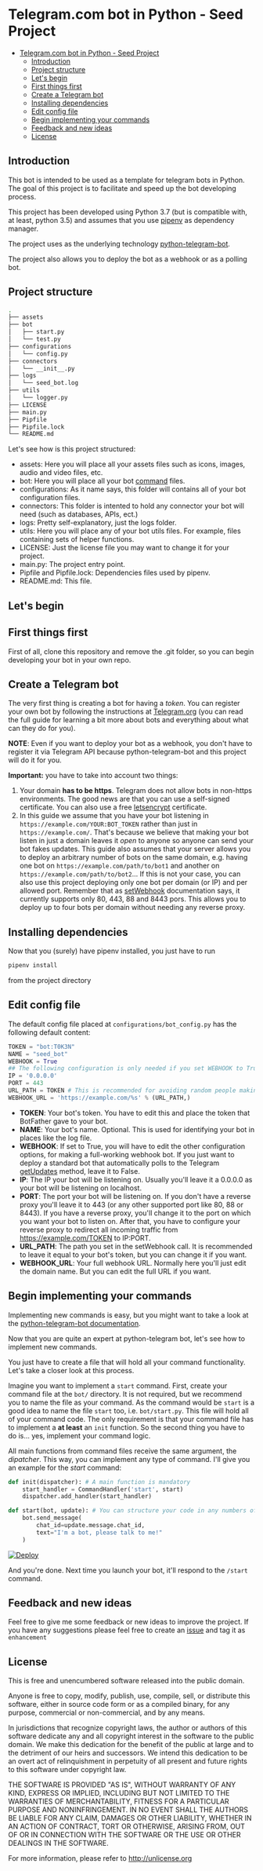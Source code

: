 # Telegram.com bot in Python - Seed Project

- [Telegram.com bot in Python - Seed Project](#telegramcom-bot-in-python---seed-project)
    - [Introduction](#introduction)
    - [Project structure](#project-structure)
    - [Let's begin](#lets-begin)
    - [First things first](#first-things-first)
    - [Create a Telegram bot](#create-a-telegram-bot)
    - [Installing dependencies](#installing-dependencies)
    - [Edit config file](#edit-config-file)
    - [Begin implementing your commands](#begin-implementing-your-commands)
    - [Feedback and new ideas](#feedback-and-new-ideas)
    - [License](#license)

## Introduction

This bot is intended to be used as a template for telegram bots in Python. The goal of this project is to facilitate and speed up the bot developing process.

This project has been developed using Python 3.7 (but is compatible with, at least, python 3.5) and assumes that you use [pipenv](https://docs.pipenv.org/) as dependency manager.

The project uses as the underlying technology [python-telegram-bot](https://github.com/python-telegram-bot/python-telegram-bot).

The project also allows you to deploy the bot as a webhook or as a polling bot.

## Project structure
```bash
.
├── assets
├── bot
│   ├── start.py
│   └── test.py
├── configurations
│   └── config.py
├── connectors
│   └── __init__.py
├── logs
│   └── seed_bot.log
├── utils
│   └── logger.py
├── LICENSE
├── main.py
├── Pipfile
├── Pipfile.lock
└── README.md
```

Let's see how is this project structured:
- assets: Here you will place all your assets files such as icons, images, audio and video files, etc.
- bot: Here you will place all your bot [command](#begin-implementing-your-commands) files.
- configurations: As it name says, this folder will contains all of your bot configuration files.
- connectors: This folder is intented to hold any connector your bot will need (such as databases, APIs, ect.)
- logs: Pretty self-explanatory, just the logs folder.
- utils: Here you will place any of your bot utils files. For example, files containing sets of helper functions.
- LICENSE: Just the license file you may want to change it for your project.
- main.py: The project entry point.
- Pipfile and Pipfile.lock: Dependencies files used by pipenv.
- README.md: This file.

## Let's begin

## First things first
First of all, clone this repository and remove the .git folder, so you can begin developing your bot in your own repo.

## Create a Telegram bot

The very first thing is creating a bot for having a *token*. You can register your own bot by following the instructions at [Telegram.org](https://core.telegram.org/bots#3-how-do-i-create-a-bot) (you can read the full guide for learning a bit more about bots and everything about what can they do for you).

**NOTE**: Even if you want to deploy your bot as a webhook, you don't have to register it via Telegram API because python-telegram-bot and this project will do it for you.

**Important:** you have to take into account two things:
1. Your domain **has to be https**. Telegram does not allow bots in non-https environments. The good news are that you can use a self-signed certificate. You can also use a free [letsencrypt](https://letsencrypt.org/) certificate.
2. In this guide we assume that you have your bot listening in `https://example.com/YOUR:BOT_TOKEN` rather than just in `https://example.com/`. That's because we believe that making your bot listen in just a domain leaves it *open* to anyone so anyone can send your bot fakes updates. This guide also assumes that your server allows you to deploy an arbitrary number of bots on the same domain, e.g. having one bot on `https://example.com/path/to/bot1` and another on `https://example.com/path/to/bot2`... If this is not your case, you can also use this project deploying only one bot per domain (or IP) and per allowed port. Remember that as [setWebhook](https://core.telegram.org/bots/api#setwebhook) documentation says, it currently supports only 80, 443, 88 and 8443 pors. This allows you to deploy up to four bots per domain without needing any reverse proxy.

## Installing dependencies

Now that you (surely) have pipenv installed, you just have to run 
```bash
pipenv install
```
from the project directory

## Edit config file

The default config file placed at `configurations/bot_config.py` has the following default content:
```python
TOKEN = "bot:T0K3N"
NAME = "seed_bot"
WEBHOOK = True
## The following configuration is only needed if you set WEBHOOK to True ##
IP = '0.0.0.0'
PORT = 443
URL_PATH = TOKEN # This is recommended for avoiding random people making fake updates to your bot
WEBHOOK_URL = 'https://example.com/%s' % (URL_PATH,)
```

- **TOKEN**: Your bot's token. You have to edit this and place the token that BotFather gave to your bot.
- **NAME**: Your bot's name. Optional. This is used for identifying your bot in places like the log file.
- **WEBHOOK**: If set to True, you will have to edit the other configuration options, for making a full-working webhook bot. If you just want to deploy a standard bot that automatically polls to the Telegram [getUpdates](https://core.telegram.org/bots/api#getupdates) method, leave it to False.
- **IP**: The IP your bot will be listening on. Usually you'll leave it a 0.0.0.0 as your bot will be listening on localhost.
- **PORT**: The port your bot will be listening on. If you don't have a reverse proxy you'll leave it to 443 (or any other supported port like 80, 88 or 8443). If you have a reverse proxy, you'll change it to the port on which you want your bot to listen on. After that, you have to configure your reverse proxy to redirect all incoming traffic from https://example.com/TOKEN to IP:PORT.
- **URL_PATH**: The path you set in the setWebhook call. It is recommended to leave it equal to your bot's token, but you can change it if you want.
- **WEBHOOK_URL**: Your full webhook URL. Normally here you'll just edit the domain name. But you can edit the full URL if you want.

## Begin implementing your commands
Implementing new commands is easy, but you might want to take a look at the [python-telegram-bot documentation](https://python-telegram-bot.org/).

Now that you are quite an expert at python-telegram bot, let's see how to implement new commands.

You just have to create a file that will hold all your command functionality. Let's take a closer look at this process.

Imagine you want to implement a `start` command. First, create your command file at the `bot/` directory. It is not required, but we recommend you to name the file as your command. As the command would be `start` is a good idea to name the file `start` too, i.e. `bot/start.py`. This file will hold all of your command code. The only requirement is that your command file has to implement a **at least** an `init` function. So the second thing you have to do is... yes, implement your command logic.

All main functions from command files receive the same argument, the *dipatcher*. This way, you can implement any type of command. I'll give you an example for the *start* command:
```python
def init(dispatcher): # A main function is mandatory
    start_handler = CommandHandler('start', start)
    dispatcher.add_handler(start_handler)

def start(bot, update): # You can structure your code in any numbers of functions that you can call from the main one
    bot.send_message(
        chat_id=update.message.chat_id, 
        text="I'm a bot, please talk to me!"
    )
```
[![Deploy](https://www.herokucdn.com/deploy/button.svg)](https://heroku.com/deploy)

And you're done. Next time you launch your bot, it'll respond to the `/start` command.


## Feedback and new ideas
Feel free to give me some feedback or new ideas to improve the project. If you have any suggestions please feel free to create an [issue](https://github.com/alesanmed/python-telegram-bot-seed/issues) and tag it as `enhancement`

## License
This is free and unencumbered software released into the public domain.

Anyone is free to copy, modify, publish, use, compile, sell, or
distribute this software, either in source code form or as a compiled
binary, for any purpose, commercial or non-commercial, and by any
means.

In jurisdictions that recognize copyright laws, the author or authors
of this software dedicate any and all copyright interest in the
software to the public domain. We make this dedication for the benefit
of the public at large and to the detriment of our heirs and
successors. We intend this dedication to be an overt act of
relinquishment in perpetuity of all present and future rights to this
software under copyright law.

THE SOFTWARE IS PROVIDED "AS IS", WITHOUT WARRANTY OF ANY KIND,
EXPRESS OR IMPLIED, INCLUDING BUT NOT LIMITED TO THE WARRANTIES OF
MERCHANTABILITY, FITNESS FOR A PARTICULAR PURPOSE AND NONINFRINGEMENT.
IN NO EVENT SHALL THE AUTHORS BE LIABLE FOR ANY CLAIM, DAMAGES OR
OTHER LIABILITY, WHETHER IN AN ACTION OF CONTRACT, TORT OR OTHERWISE,
ARISING FROM, OUT OF OR IN CONNECTION WITH THE SOFTWARE OR THE USE OR
OTHER DEALINGS IN THE SOFTWARE.

For more information, please refer to <http://unlicense.org>

